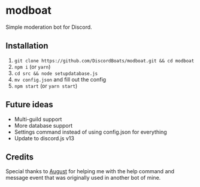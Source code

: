 # modboat
Simple moderation bot for Discord.

## Installation
1. ``git clone https://github.com/DiscordBoats/modboat.git && cd modboat``
2. ``npm i`` (or ``yarn``)
3. ``cd src && node setupdatabase.js``
4. ``mv config.json`` and fill out the config
4. ``npm start`` (or ``yarn start``)

## Future ideas
* Multi-guild support
* More database support
* Settings command instead of using config.json for everything
* Update to discord.js v13

## Credits
Special thanks to [August](https://github.com/auguwu) for helping me with the help command and message event that was originally used in another bot of mine.
